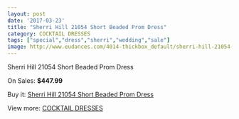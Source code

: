 ```yaml
---
layout: post
date: '2017-03-23'
title: "Sherri Hill 21054 Short Beaded Prom Dress"
category: COCKTAIL DRESSES
tags: ["special","dress","sherri","wedding","sale"]
image: http://www.eudances.com/4014-thickbox_default/sherri-hill-21054-short-beaded-prom-dress.jpg
---
```

Sherri Hill 21054 Short Beaded Prom Dress

On Sales: **$447.99**
<a href="https://www.eudances.com/en/cocktail-dresses/1347-sherri-hill-21054-short-beaded-prom-dress.html"><amp-img layout="responsive" width="600" height="600" src="//www.eudances.com/4014-thickbox_default/sherri-hill-21054-short-beaded-prom-dress.jpg" alt="Sherri Hill 21054 Short Beaded Prom Dress 0" /></a>
<a href="https://www.eudances.com/en/cocktail-dresses/1347-sherri-hill-21054-short-beaded-prom-dress.html"><amp-img layout="responsive" width="600" height="600" src="//www.eudances.com/4015-thickbox_default/sherri-hill-21054-short-beaded-prom-dress.jpg" alt="Sherri Hill 21054 Short Beaded Prom Dress 1" /></a>

Buy it: [Sherri Hill 21054 Short Beaded Prom Dress](https://www.eudances.com/en/cocktail-dresses/1347-sherri-hill-21054-short-beaded-prom-dress.html "Sherri Hill 21054 Short Beaded Prom Dress")

View more: [COCKTAIL DRESSES](https://www.eudances.com/en/14-cocktail-dresses "COCKTAIL DRESSES")